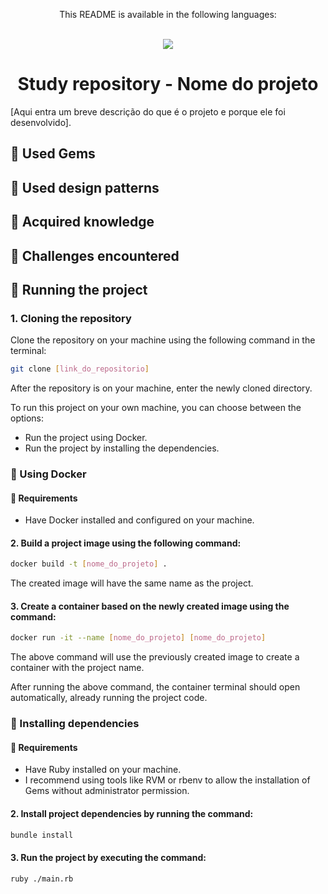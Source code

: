 <div align = "center">
  <p>This README is available in the following languages:</p>
  <br/>
  
  <a href = "#" target="_blank">
    <img src="https://img.shields.io/badge/Language-Portuguese-green"/>
  </a>
</div>

<div align="center">
  
  # Study repository - Nome do projeto
</div>

[Aqui entra um breve descrição do que é o projeto e porque ele foi desenvolvido].

## :gem: Used Gems

## :page_facing_up: Used design patterns

## :pushpin: Acquired knowledge

## :triangular_flag_on_post: Challenges encountered

## :rocket: Running the project

### 1. Cloning the repository

Clone the repository on your machine using the following command in the terminal:

```bash
git clone [link_do_repositorio]
```

After the repository is on your machine, enter the newly cloned directory.

To run this project on your own machine, you can choose between the options:
   
* Run the project using Docker.
* Run the project by installing the dependencies.

### :whale2: Using Docker

#### :construction: Requirements

* Have Docker installed and configured on your machine.

#### 2. Build a project image using the following command:

```bash
docker build -t [nome_do_projeto] .
```

The created image will have the same name as the project.

#### 3. Create a container based on the newly created image using the command:

```bash
docker run -it --name [nome_do_projeto] [nome_do_projeto]
```

The above command will use the previously created image to create a container with the project name.

After running the above command, the container terminal should open automatically, already running the project code.

### :link: Installing dependencies

#### :construction: Requirements

* Have Ruby installed on your machine.
* I recommend using tools like RVM or rbenv to allow the installation of Gems without administrator permission.

#### 2. Install project dependencies by running the command:

```bash
bundle install
```

#### 3. Run the project by executing the command:

```bash
ruby ./main.rb
```
